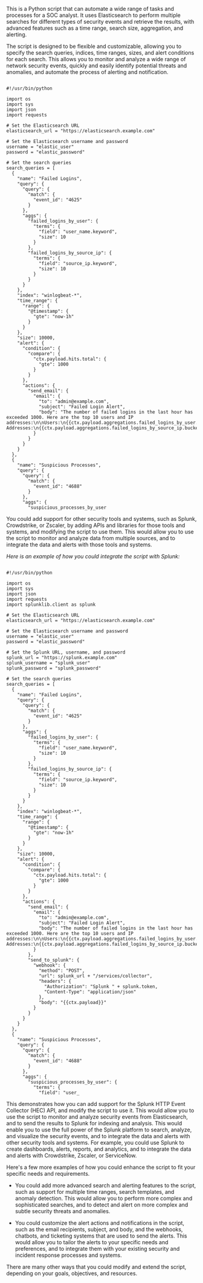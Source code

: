 This is a Python script that can automate a wide range of tasks and processes for a SOC analyst. It uses Elasticsearch to perform multiple searches for different types of security events and retrieve the results, with advanced features such as a time range, search size, aggregation, and alerting.

The script is designed to be flexible and customizable, allowing you to specify the search queries, indices, time ranges, sizes, and alert conditions for each search. This allows you to monitor and analyze a wide range of network security events, quickly and easily identify potential threats and anomalies, and automate the process of alerting and notification.
```

#!/usr/bin/python

import os
import sys
import json
import requests

# Set the Elasticsearch URL
elasticsearch_url = "https://elasticsearch.example.com"

# Set the Elasticsearch username and password
username = "elastic_user"
password = "elastic_password"

# Set the search queries
search_queries = [
  {
    "name": "Failed Logins",
    "query": {
      "query": {
        "match": {
          "event_id": "4625"
        }
      },
      "aggs": {
        "failed_logins_by_user": {
          "terms": {
            "field": "user_name.keyword",
            "size": 10
          }
        },
        "failed_logins_by_source_ip": {
          "terms": {
            "field": "source_ip.keyword",
            "size": 10
          }
        }
      }
    },
    "index": "winlogbeat-*",
    "time_range": {
      "range": {
        "@timestamp": {
          "gte": "now-1h"
        }
      }
    },
    "size": 10000,
    "alert": {
      "condition": {
        "compare": {
          "ctx.payload.hits.total": {
            "gte": 1000
          }
        }
      },
      "actions": {
        "send_email": {
          "email": {
            "to": "admin@example.com",
            "subject": "Failed Login Alert",
            "body": "The number of failed logins in the last hour has exceeded 1000. Here are the top 10 users and IP addresses:\n\nUsers:\n{{ctx.payload.aggregations.failed_logins_by_user.buckets}}\n\nIP Addresses:\n{{ctx.payload.aggregations.failed_logins_by_source_ip.buckets}}"
          }
        }
      }
    }
  },
  {
    "name": "Suspicious Processes",
    "query": {
      "query": {
        "match": {
          "event_id": "4688"
        }
      },
      "aggs": {
        "suspicious_processes_by_user
```

You could add support for other security tools and systems, such as Splunk, Crowdstrike, or Zscaler, by adding APIs and libraries for those tools and systems, and modifying the script to use them. This would allow you to use the script to monitor and analyze data from multiple sources, and to integrate the data and alerts with those tools and systems. 

*Here is an example of how you could integrate the script with Splunk:*
```

#!/usr/bin/python

import os
import sys
import json
import requests
import splunklib.client as splunk

# Set the Elasticsearch URL
elasticsearch_url = "https://elasticsearch.example.com"

# Set the Elasticsearch username and password
username = "elastic_user"
password = "elastic_password"

# Set the Splunk URL, username, and password
splunk_url = "https://splunk.example.com"
splunk_username = "splunk_user"
splunk_password = "splunk_password"

# Set the search queries
search_queries = [
  {
    "name": "Failed Logins",
    "query": {
      "query": {
        "match": {
          "event_id": "4625"
        }
      },
      "aggs": {
        "failed_logins_by_user": {
          "terms": {
            "field": "user_name.keyword",
            "size": 10
          }
        },
        "failed_logins_by_source_ip": {
          "terms": {
            "field": "source_ip.keyword",
            "size": 10
          }
        }
      }
    },
    "index": "winlogbeat-*",
    "time_range": {
      "range": {
        "@timestamp": {
          "gte": "now-1h"
        }
      }
    },
    "size": 10000,
    "alert": {
      "condition": {
        "compare": {
          "ctx.payload.hits.total": {
            "gte": 1000
          }
        }
      },
      "actions": {
        "send_email": {
          "email": {
            "to": "admin@example.com",
            "subject": "Failed Login Alert",
            "body": "The number of failed logins in the last hour has exceeded 1000. Here are the top 10 users and IP addresses:\n\nUsers:\n{{ctx.payload.aggregations.failed_logins_by_user.buckets}}\n\nIP Addresses:\n{{ctx.payload.aggregations.failed_logins_by_source_ip.buckets}}"
          }
        },
        "send_to_splunk": {
          "webhook": {
            "method": "POST",
            "url": splunk_url + "/services/collector",
            "headers": {
              "Authorization": "Splunk " + splunk.token,
              "Content-Type": "application/json"
            },
            "body": "{{ctx.payload}}"
          }
        }
      }
    }
  },
  {
    "name": "Suspicious Processes",
    "query": {
      "query": {
        "match": {
          "event_id": "4688"
        }
      },
      "aggs": {
        "suspicious_processes_by_user": {
          "terms": {
            "field": "user_

```
This demonstrates how you can add support for the Splunk HTTP Event Collector (HEC) API, and modify the script to use it. This would allow you to use the script to monitor and analyze security events from Elasticsearch, and to send the results to Splunk for indexing and analysis. This would enable you to use the full power of the Splunk platform to search, analyze, and visualize the security events, and to integrate the data and alerts with other security tools and systems. For example, you could use Splunk to create dashboards, alerts, reports, and analytics, and to integrate the data and alerts with Crowdstrike, Zscaler, or ServiceNow.

Here's a few more examples of how you could enhance the script to fit your specific needs and requirements.

- You could add more advanced search and alerting features to the script, such as support for multiple time ranges, search templates, and anomaly detection. This would allow you to perform more complex and sophisticated searches, and to detect and alert on more complex and subtle security threats and anomalies.

- You could customize the alert actions and notifications in the script, such as the email recipients, subject, and body, and the webhooks, chatbots, and ticketing systems that are used to send the alerts. This would allow you to tailor the alerts to your specific needs and preferences, and to integrate them with your existing security and incident response processes and systems.

There are many other ways that you could modify and extend the script, depending on your goals, objectives, and resources.
